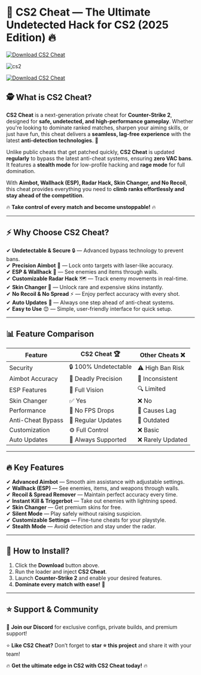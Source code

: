 # 🎯 **CS2 Cheat — The Ultimate Undetected Hack for CS2 (2025 Edition)** 🔥  
[![Download CS2 Cheat](https://img.shields.io/badge/Download-CS2_Cheat-blue?style=for-the-badge&logo=download)]()  

![cs2](https://github.com/user-attachments/assets/8ecc5625-ce1d-4049-a38c-fb26bc6ba8fd)

[![Download CS2 Cheat](https://img.shields.io/badge/Download-CS2_Cheat-blue?style=for-the-badge&logo=download)]()  

## 🕵️ **What is CS2 Cheat?**  

**CS2 Cheat** is a next-generation private cheat for **Counter-Strike 2**, designed for **safe, undetected, and high-performance gameplay**. Whether you're looking to dominate ranked matches, sharpen your aiming skills, or just have fun, this cheat delivers a **seamless, lag-free experience** with the latest **anti-detection technologies**. 🚀  

Unlike public cheats that get patched quickly, **CS2 Cheat** is updated **regularly** to bypass the latest anti-cheat systems, ensuring **zero VAC bans**. It features a **stealth mode** for low-profile hacking and **rage mode** for full domination.  

With **Aimbot, Wallhack (ESP), Radar Hack, Skin Changer, and No Recoil**, this cheat provides everything you need to **climb ranks effortlessly and stay ahead of the competition**.  

🔥 **Take control of every match and become unstoppable!** 🔥  

---  

## ⚡ **Why Choose CS2 Cheat?**  

✔ **Undetectable & Secure** 🔒 — Advanced bypass technology to prevent bans.  
✔ **Precision Aimbot** 🎯 — Lock onto targets with laser-like accuracy.  
✔ **ESP & Wallhack** 👀 — See enemies and items through walls.  
✔ **Customizable Radar Hack** 🗺 — Track enemy movements in real-time.  
✔ **Skin Changer** 🎨 — Unlock rare and expensive skins instantly.  
✔ **No Recoil & No Spread** ⚡ — Enjoy perfect accuracy with every shot.  
✔ **Auto Updates** 🔄 — Always one step ahead of anti-cheat systems.  
✔ **Easy to Use** 😊 — Simple, user-friendly interface for quick setup.  

---  

## 📊 **Feature Comparison**  

| Feature           | CS2 Cheat 🏆 | Other Cheats ❌ |  
|------------------|-------------|---------------|  
| Security        | 🔒 100% Undetectable | ⚠️ High Ban Risk |  
| Aimbot Accuracy | 🎯 Deadly Precision | 🤷 Inconsistent |  
| ESP Features    | 👀 Full Vision | 🔍 Limited |  
| Skin Changer    | ✅ Yes | ❌ No |  
| Performance     | 🚀 No FPS Drops | 🐌 Causes Lag |  
| Anti-Cheat Bypass | 🔄 Regular Updates | 🚨 Outdated |  
| Customization   | ⚙️ Full Control | ❌ Basic |  
| Auto Updates    | 🔄 Always Supported | ❌ Rarely Updated |  

---  

## 🔥 **Key Features**  

✔ **Advanced Aimbot** — Smooth aim assistance with adjustable settings.  
✔ **Wallhack (ESP)** — See enemies, items, and weapons through walls.  
✔ **Recoil & Spread Remover** — Maintain perfect accuracy every time.  
✔ **Instant Kill & Triggerbot** — Take out enemies with lightning speed.  
✔ **Skin Changer** — Get premium skins for free.  
✔ **Silent Mode** — Play safely without raising suspicion.  
✔ **Customizable Settings** — Fine-tune cheats for your playstyle.  
✔ **Stealth Mode** — Avoid detection and stay under the radar.  

---  

## 🚀 **How to Install?**  

1. Click the **Download** button above.  
2. Run the loader and inject **CS2 Cheat**.  
3. Launch **Counter-Strike 2** and enable your desired features.  
4. **Dominate every match with ease!** 🎯  

---  

## ⭐ **Support & Community**  

💬 **Join our Discord** for exclusive configs, private builds, and premium support!  

⭐ **Like CS2 Cheat?** Don’t forget to **star ⭐ this project** and share it with your team!  

🔥 **Get the ultimate edge in CS2 with CS2 Cheat today!** 🔥  

